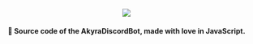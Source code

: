 <h1 align="center">
  <br>
  <img src="https://media.discordapp.net/attachments/828283659236540437/881125694283849749/akyba.png?width=1024&height=188">
  <br>
</h1>

<h4 align="center">🚩 Source code of the AkyraDiscordBot, made with love in JavaScript.</h4>
